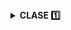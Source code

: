 

<details><summary> <b> CLASE  1️⃣</b></summary>

# Introducción a Git
---
Antes de empezar...
> 💡 **Nota:** ¿Qué es un control de versiones?  
> Un control de versiones es un historial de cada cambio que se realiza en el código fuente de un proyecto. Es importante porque da rendimiento, seguridad y flexibilidad.

#### Un poco de historia de Git

- **1990** → Nace CVS, primer controlador de versiones.
- **2005** → *Linus Torvalds crea Git* ✨  Después de caída de Bitkeeper.
- **2008** → Creación de **GitHub**
- **2018** → Microsoft compra GitHub, pero sigue siendo gratuito.
- **2024** → Git domina el mercado.

entonces:

## ¿Qué es Git?

<img src="https://avatars.githubusercontent.com/u/18133?s=280&v=4" align="right" alt="Logo de Git" width="100" height="100">


Git es un sistema distribuido de control de versiones, donde los cambios en el código son registrados por un historial en sus ficheros para saber quién y cuándo lo hizo.
Puede tener uno o varios repositorios remotos para sincronizarlos.

## ¿Qué es un repositorio?  

Es una carpeta de almacenamiento de varias versiones de los ficheros de un proyecto y el historial de los cambios hechos en ellos.  
Los repositorios pueden ser de dos tipos:
* **Locales** (en nuestro ordenador)  
* **Remotos** (en un servidor externo)
  
<img src="https://blogger.googleusercontent.com/img/b/R29vZ2xl/AVvXsEj7CpqGNI2ceZA6Kc5VJL6l2OopC2GE-4xCdduHCyo8ZhwUhxREhEfFkH0IthUE5HqVASxGXl2SET_CrKEMmmagqSxEeSfxxV9Hq_7wf41vHuXZhAOAeO59K0lvXY7MWSlV7VwLKINVf4k/s640/Repositorios.PNG" alt="Repositorios Git" width="500" height="150"/>


## ¡Inicia tu proyecto con Git!
Crea tu proyecto en una carpeta de tu preferencia con el comando:
 ```
git init <nombre de tu proyecto>
```
aparecerá un **(main)** al lado de tu ruta

<details><summary> <b> CLASE 2️⃣ </b></summary></details>

# States y Commits
Git tiene 3 estados, los cuales son:

1.  *Modified:* Cuando un archivo tiene cambios marcados para ser confirmados 

2.  *Staged:* Los archivos modificados ya están listos para ser confirmados en el repositorio local.

3.  *Commited:* Los cambios fueron guardados en el repositorio local (commit).
   
